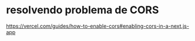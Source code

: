 # resolvendo problema de CORS
https://vercel.com/guides/how-to-enable-cors#enabling-cors-in-a-next.js-app

